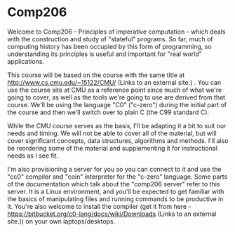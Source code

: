 # Comp206

Welcome to Comp206 - Principles of imperative computation - which deals with 
the construction and study of "stateful" programs. So far, much of computing
history has been occupied by this form of programming, so understanding its
principles is useful and important for "real world" applications.

This course will be based on the course with the same title at 
http://www.cs.cmu.edu/~15122/CMU/ (Links to an external site.) . You can use
the course site at CMU as a reference point since much of what we're going to
cover, as well as the tools we're going to use are derived from that course.
We'll be using the language "C0" ("c-zero") during the initial part of the
course and then we'll switch over to plain C (the C99 standard C).

While the CMU course serves as the basis, I'll be adapting it a bit to suit our 
needs and timing. We will not be able to cover all of the material, but will
cover significant concepts, data structures, algorithms and methods. I'll also
be reordering some of the material and supplementing it for instructional needs
as I see fit.

I'm also provisioning a server for you so you can connect to it and use the 
"cc0" compiler and "coin" interpreter for the "c-zero" language. Some parts
of the documentation which talk about the "comp206 server" refer to this
server. It is a Linux environment, and you'll be expected to get familiar 
with the basics of manipulating files and running commands to be productive 
in it. You're also welcome to install the compiler (get it from here - 
https://bitbucket.org/c0-lang/docs/wiki/Downloads (Links to an external 
site.)) on your own laptops/desktops.

